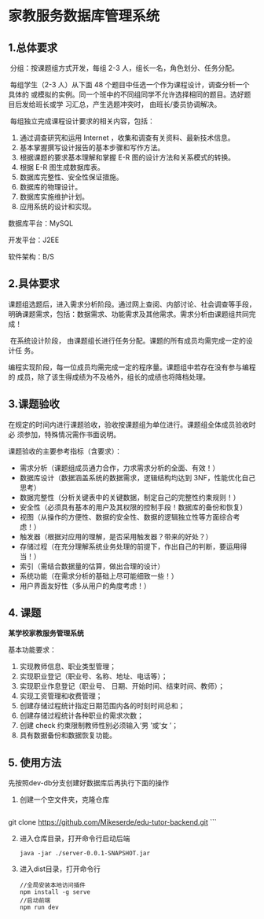 # 家教服务数据库管理系统

## 1.总体要求

​	分组：按课题组方式开发，每组 2-3 人，组长一名，角色划分、任务分配。

​	每组学生（2-3 人）从下面 48 个题目中任选一个作为课程设计，调查分析一个具体的 或模拟的实例。同一个班中的不同组同学不允许选择相同的题目。选好题目后发给班长或学 习汇总，产生选题冲突时， 由班长/委员协调解决。

​	每组独立完成课程设计要求的相关内容，包括：

1. 通过调查研究和运用 Internet ，收集和调查有关资料、最新技术信息。
2. 基本掌握撰写设计报告的基本步骤和写作方法。
3. 根据课题的要求基本理解和掌握 E-R 图的设计方法和关系模式的转换。
4. 根据 E-R 图生成数据库表。
5. 数据库完整性、安全性保证措施。
6. 数据库的物理设计。
7. 数据库实施维护计划。
8. 应用系统的设计和实现。

数据库平台：MySQL

开发平台：J2EE 

软件架构：B/S

## 2.具体要求

​	课题组选题后，进入需求分析阶段。通过网上查阅、内部讨论、社会调查等手段，明确课题需求，包括：数据需求、功能需求及其他需求。需求分析由课题组共同完成！

​	在系统设计阶段， 由课题组长进行任务分配。课题的所有成员均需完成一定的设计任 务。

​	编程实现阶段，每一位成员均需完成一定的程序量。课题组中若存在没有参与编程的 成员，除了该生得成绩为不及格外，组长的成绩也将降档处理。

## 3.课题验收

在规定的时间内进行课题验收，验收按课题组为单位进行。课题组全体成员验收时必 须参加，特殊情况需作书面说明。

课题验收的主要参考指标（含要求）：

-  需求分析（课题组成员通力合作，力求需求分析的全面、有效！）
-  数据库设计（数据涵盖系统的数据需求，逻辑结构均达到 3NF，性能优化自己思考）
-  数据完整性（分析关键表中的关键数据，制定自己的完整性约束规则！）
-  安全性（必须具有基本的用户及其权限的控制手段！数据库的备份和恢复）
-  视图（从操作的方便性、数据的安全性、数据的逻辑独立性等方面综合考虑！）
-  触发器（根据对应用的理解，是否采用触发器？带来的好处？）
-  存储过程（在充分理解系统业务处理的前提下，作出自己的判断，要运用得当！）
-  索引（需结合数据量的估算，做出合理的设计）
-  系统功能（在需求分析的基础上尽可能细致一些！）
-  用户界面友好性（多从用户的角度考虑！）

## 4. 课题

**某学校家教服务管理系统**

基本功能要求：

1. 实现教师信息、职业类型管理；
2. 实现职业登记（职业号、名称、地址、电话等）；
3. 实现职业作息登记（职业号、 日期、开始时间、结束时间、教师）；
4. 实现工资管理和收费管理；
5. 创建存储过程统计指定日期范围内各的时刻时间总和；
6. 创建存储过程统计各种职业的需求次数；
7. 创建 check 约束限制教师性别必须输入‘男 ’或‘女 ’；
8. 具有数据备份和数据恢复功能。

## 5. 使用方法
先按照dev-db分支创建好数据库后再执行下面的操作

1. 创建一个空文件夹，克隆仓库

	```
git clone https://github.com/Mikeserde/edu-tutor-backend.git
	```

2. 进入仓库目录，打开命令行启动后端

   ```
   java -jar ./server-0.0.1-SNAPSHOT.jar
   ```

3. 进入dist目录，打开命令行
	```
	//全局安装本地访问插件
	npm install -g serve
	//启动前端
	npm run dev
	```